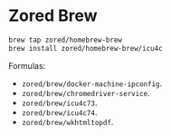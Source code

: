 # Zored Brew
```bash
brew tap zored/homebrew-brew
brew install zored/homebrew-brew/icu4c
```

Formulas:
- `zored/brew/docker-machine-ipconfig`.
- `zored/brew/chromedriver-service`.
- `zored/brew/icu4c73`.
- `zored/brew/icu4c74`.
- `zored/brew/wkhtmltopdf`.
